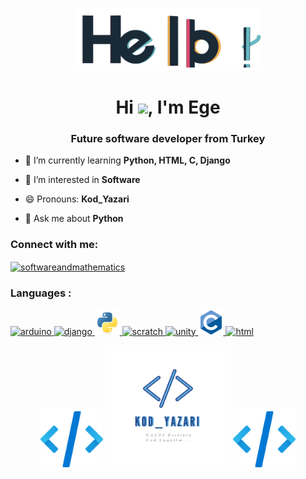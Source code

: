 <!-- En üste GIF'i ekliyoruz -->
<p align="center">
  <img src="https://github.com/Star-Nova/Star-Nova/blob/main/Hello.gif" alt="Hello GIF" width="300" height="100"/>
</p>

<h1 align="center">Hi <img src="https://media.giphy.com/media/hvRJCLFzcasrR4ia7z/giphy.gif" width="30px"/>, I'm Ege</h1>
<h3 align="center">Future software developer from Turkey</h3>

- 🌱 I’m currently learning **Python, HTML, C, Django**

- 👀 I’m interested in **Software**

- 😄 Pronouns: **Kod_Yazari**

- 💬 Ask me about **Python**

<h3 align="left">Connect with me:</h3>
<p align="left">
  <a href="https://www.youtube.com/channel/UCUC_tAhpw0kW-svWJRTrNAQ" target="_blank">
    <img align="center" src="https://raw.githubusercontent.com/rahuldkjain/github-profile-readme-generator/master/src/images/icons/Social/youtube.svg" alt="softwareandmathematics" height="30" width="40" />
  </a>
</p>

<h3 align="left">Languages :</h3>
<p align="left">
  <a href="https://www.arduino.cc/" target="_blank" rel="noreferrer">
    <img src="https://upload.wikimedia.org/wikipedia/commons/8/87/Arduino_Logo.svg" alt="arduino" width="40" height="40"/>
  </a>
  <a href="https://www.djangoproject.com/" target="_blank" rel="noreferrer">
    <img src="https://cdn.worldvectorlogo.com/logos/django.svg" alt="django" width="40" height="40"/>
  </a>
  <a href="https://www.python.org/" target="_blank" rel="noreferrer">
    <img src="https://raw.githubusercontent.com/devicons/devicon/master/icons/python/python-original.svg" alt="python" width="40" height="40"/>
  </a>
  <a href="https://scratch.mit.edu/" target="_blank" rel="noreferrer">
    <img src="https://upload.wikimedia.org/wikipedia/commons/7/72/Scratch_Logo.svg" alt="scratch" width="40" height="40"/>
  </a>
  <a href="https://unity.com/" target="_blank" rel="noreferrer">
    <img src="https://upload.wikimedia.org/wikipedia/commons/c/c4/Unity_Logo.svg" alt="unity" width="40" height="40"/>
  </a>
  <a href="https://www.cprogramming.com/" target="_blank" rel="noreferrer">
    <img src="https://raw.githubusercontent.com/devicons/devicon/master/icons/c/c-original.svg" alt="c" width="40" height="40"/>
  </a>
  <a href="https://developer.mozilla.org/en-US/docs/Web/HTML" target="_blank" rel="noreferrer">
    <img src="https://upload.wikimedia.org/wikipedia/commons/6/61/HTML5_logo_and_wordmark.svg" alt="html" width="40" height="40"/>
  </a>
</p>

<!-- Görselleri bu bölüme ekliyoruz ve yan yana olacak şekilde düzenliyoruz -->
<p align="center">
  <img src="https://github.com/Star-Nova/Star-Nova/blob/main/DeveloperIcon.png" alt="Developer Icon" width="100" height="100"/>
  <img src="https://github.com/Star-Nova/Star-Nova/blob/main/KODYAZARI.png" alt="Kod_Yazarı" width="200" height="200"/>
  <img src="https://github.com/Star-Nova/Star-Nova/blob/main/DeveloperIcon.png" alt="Developer Icon" width="100" height="100"/>
</p>
